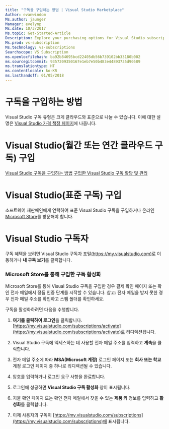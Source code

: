```yaml
---
title: "구독을 구입하는 방법 | Visual Studio Marketplace"
Author: evanwindom
Ms.author: jaunger
Manager: evelynp
Ms.date: 10/3/2017
Ms.topic: Get-Started-Article
Description: Explore your purchasing options for Visual Studio subscriptions
Ms.prod: vs-subscription
Ms.technology: vs-subscriptions
Searchscope: VS Subscription
ms.openlocfilehash: ba92b84695bcd22405db56b739102bb33180b002
ms.sourcegitcommit: 9357209350167e1eb7e50b483e44893735d90589
ms.translationtype: HT
ms.contentlocale: ko-KR
ms.lasthandoff: 01/05/2018
---
```

#   <a name="how-to-buy-a-subscription"></a>구독을 구입하는 방법
Visual Studio 구독 유형은 크게 클라우드와 표준으로 나눌 수 있습니다. 이에 대한 설명은 [Visual Studio 가격 책정 페이지](https://www.visualstudio.com/vs/pricing/)에 나옵니다.

# <a name="buy-visual-studio-cloud-subscription-either-monthly-or-annual"></a>Visual Studio(월간 또는 연간 클라우드 구독) 구입 

[Visual Studio 구독을 구입하는 방법](https://docs.microsoft.com/vsts/billing/vs-subscriptions/buy-vs-subscriptions)
[구입한 Visual Studio 구독 할당 및 관리](https://docs.microsoft.com/vsts/billing/vs-subscriptions/manage-vs-subscriptions)

# <a name="buy-visual-studio-standard-subscription"></a>Visual Studio(표준 구독) 구입
소프트웨어 재판매인에게 연락하여 표준 Visual Studio 구독을 구입하거나 온라인 [Microsoft Store](https://www.microsoft.com/store)를 방문해야 합니다.

# <a name="for-visual-studio-subscribers"></a>Visual Studio 구독자
구독 혜택을 보려면 Visual Studio 구독자 포털[(https://my.visualstudio.com)](https://my.visualstudio.com)로 이동하거나 **내 구독 보기**를 클릭합니다.


### <a name="activating-subscriptions-purchased-through-the-microsoft-store"></a>Microsoft Store를 통해 구입한 구독 활성화

Microsoft Store를 통해 Visual Studio 구독을 구입한 경우 결제 확인 페이지 또는 확인 전자 메일에서 정품 인증 단계를 시작할 수 있습니다. 참고: 전자 메일을 받지 못한 경우 전자 메일 주소를 확인하고 스팸 폴더를 확인하세요.

구독을 활성화하려면 다음을 수행합니다. 

1. **여기를 클릭하여 로그인**을 클릭합니다. [https://my.visualstudio.com/subscriptions/activate](https://my.visualstudio.com/subscriptions/activate)로 리디렉션됩니다.

2. Visual Studio 구독에 액세스하는 데 사용할 전자 메일 주소를 입력하고 **계속**을 클릭합니다.

3. 전자 메일 주소에 따라 **MSA(Microsoft 계정)** 로그인 페이지 또는 **회사 또는 학교** 계정 로그인 페이지 중 하나로 리디렉션될 수 있습니다. 

4. 암호를 입력하거나 로그인 요구 사항을 완료합니다.
5. 로그인에 성공하면 **Visual Studio 구독 활성화** 창이 표시됩니다.
6. 지불 확인 페이지 또는 확인 전자 메일에서 찾을 수 있는 **제품 키** 정보를 입력하고 **활성화**를 클릭합니다.

7. 이제 사용자의 구독이 [https://my.visualstudio.com/subscriptions](https://my.visualstudio.com/subscriptions)에 표시됩니다.